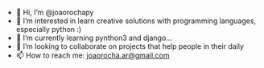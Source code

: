 - 👋 Hi, I’m @joaorochapy
- 👀 I’m interested in learn creative solutions with programming languages, especially python :)
- 🌱 I’m currently learning pynthon3 and django...
- 💞️ I’m looking to collaborate on projects that help people in their daily
- 📫 How to reach me: joaorocha.ar@gmail.com

<!---
joaorochapy/joaorochapy is a ✨ special ✨ repository because its `README.md` (this file) appears on your GitHub profile.
You can click the Preview link to take a look at your changes.
--->
